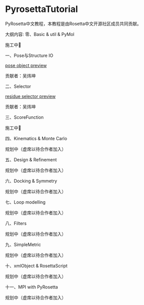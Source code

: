 # PyrosettaTutorial

PyRosetta中文教程，本教程是由Rosetta中文开源社区成员共同贡献。



大纲内容:
零、Basic &  util & PyMol

施工中🚧 



一、Pose与Structure IO

[pose object preview](https://nbviewer.jupyter.org/github/guyujun/chinese-pyrosetta/blob/master/Pose%20Class.ipynb)

贡献者：吴炜坤



二、Selector

[residue selector preview](https://nbviewer.jupyter.org/github/guyujun/chinese-pyrosetta/blob/master/ResidueSelectors.ipynb)

贡献者：吴炜坤



三、ScoreFunction

施工中🚧 



四、Kinematics & Monte Carlo

规划中（虚席以待合作者加入）



五、Design & Refinement

规划中（虚席以待合作者加入）



六、Docking & Symmetry

规划中（虚席以待合作者加入）



七、Loop modelling

规划中（虚席以待合作者加入）



八、Filters

规划中（虚席以待合作者加入）



九、SimpleMetric

规划中（虚席以待合作者加入）



十、xmlObject & RosettaScript

规划中（虚席以待合作者加入）



十一、MPI with PyRosetta

规划中（虚席以待合作者加入）